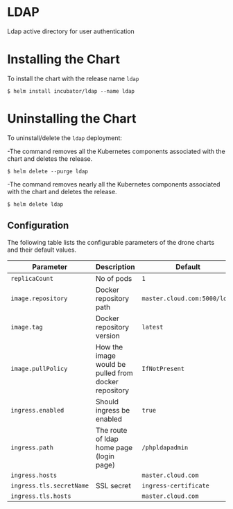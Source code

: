 # LDAP

Ldap active directory for user authentication

# Installing the Chart

To install the chart with the release name `ldap`

```console
$ helm install incubator/ldap --name ldap
```

# Uninstalling the Chart

To uninstall/delete the `ldap` deployment:

-The command removes all the Kubernetes components associated with the chart and deletes the release.

```console
$ helm delete --purge ldap
```

-The command removes nearly all the Kubernetes components associated with the chart and deletes the release.

```console
$ helm delete ldap
```

## Configuration

The following table lists the configurable parameters of the drone charts and their default values.

| Parameter                   | Description                                                                                   | Default                     |
|-----------------------------|-----------------------------------------------------------------------------------------------|-----------------------------|
| `replicaCount`              | No of pods                                                                                    | `1`                         |
| `image.repository`          | Docker repository path                                                                        | `master.cloud.com:5000/ldap` |
| `image.tag`                 | Docker repository version                                                                     | `latest`                    |
| `image.pullPolicy`          | How the image would be pulled from docker repository                                          | `IfNotPresent`              |
| `ingress.enabled`           | Should ingress be enabled                                                                     | `true`                      |
| `ingress.path`              | The route of ldap home page (login page)                                                      | `/phpldapadmin`             |
| `ingress.hosts`             |                                                                                               | `master.cloud.com`          |
| `ingress.tls.secretName`    | SSL secret                                                                                    | `ingress-certificate`       |
| `ingress.tls.hosts`         |                                                                                               | `master.cloud.com`          |
